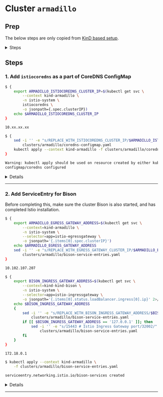 # Cluster `armadillo`

## Prep

The below steps are only copied from [KinD based setup](https://github.com/rytswd/simple-istio-multicluster/tree/master/docs/kind-based/README.md).

<details>
<summary>Steps</summary>

### Start up cluster

If you are testing with KinD, you can run the following command:

```bash
$ pwd
/some/path/at/simple-istio-multicluster

$ kind create cluster --config ./tools/kind-config/config-2-nodes.yaml --name armadillo
```

### Install Istio

Using `istioctl-input.yaml`, install Istio to the cluster.

```bash
$ istioctl install --context kind-armadillo -f clusters/armadillo/istioctl-input.yaml
```

Before proceeding to the next step, all of the Istio components must be up and running.

</details>

## Steps

### 1. Add `istiocoredns` as a part of CoreDNS ConfigMap

```bash
$ {
    export ARMADILLO_ISTIOCOREDNS_CLUSTER_IP=$(kubectl get svc \
        --context kind-armadillo \
        -n istio-system \
        istiocoredns \
        -o jsonpath={.spec.clusterIP})
    echo $ARMADILLO_ISTIOCOREDNS_CLUSTER_IP
}

10.xx.xx.xx

$ {
    sed -i '' -e "s/REPLACE_WITH_ISTIOCOREDNS_CLUSTER_IP/$ARMADILLO_ISTIOCOREDNS_CLUSTER_IP/" \
        clusters/armadillo/coredns-configmap.yaml
    kubectl apply --context kind-armadillo -f clusters/armadillo/coredns-configmap.yaml
}

Warning: kubectl apply should be used on resource created by either kubectl create --save-config or kubectl apply
configmap/coredns configured
```

<details>
<summary>Details</summary>

To be updated

</details>

---

### 2. Add ServiceEntry for Bison

Before completing this, make sure the cluster Bison is also started, and has completed Istio installation.

```bash
$ {
    export ARMADILLO_EGRESS_GATEWAY_ADDRESS=$(kubectl get svc \
        --context=kind-armadillo \
        -n istio-system \
        --selector=app=istio-egressgateway \
        -o jsonpath='{.items[0].spec.clusterIP}')
    echo $ARMADILLO_EGRESS_GATEWAY_ADDRESS
    sed -i '' -e "s/REPLACE_WITH_EGRESS_GATEWAY_CLUSTER_IP/$ARMADILLO_EGRESS_GATEWAY_ADDRESS/" \
        clusters/armadillo/bison-service-entries.yaml
}

10.102.107.207

$ {
    export BISON_INGRESS_GATEWAY_ADDRESS=$(kubectl get svc \
        --context=kind-kind-bison \
        -n istio-system \
        --selector=app=istio-ingressgateway \
        -o jsonpath='{.items[0].status.loadBalancer.ingress[0].ip}' 2>/dev/null || echo '172.18.0.1')
    echo $BISON_INGRESS_GATEWAY_ADDRESS
    {
        sed -i '' -e "s/REPLACE_WITH_BISON_INGRESS_GATEWAY_ADDRESS/$BISON_INGRESS_GATEWAY_ADDRESS/" \
            clusters/armadillo/bison-service-entries.yaml
        if [[ $BISON_INGRESS_GATEWAY_ADDRESS == '127.0.0.1' ]]; then
            sed -i '' -e "s/15443 # Istio Ingress Gateway port/32002/" \
                clusters/armadillo/bison-service-entries.yaml
        fi
    }
}

172.18.0.1

$ kubectl apply --context kind-armadillo \
    -f clusters/armadillo/bison-service-entries.yaml

serviceentry.networking.istio.io/bison-services created
```

<details>
<summary>Details</summary>

To be updated

</details>

---
